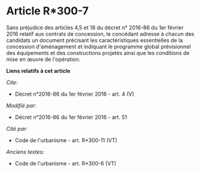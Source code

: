 # Article R*300-7

Sans préjudice des articles 4,5 et 18 du décret n° 2016-86 du 1er février 2016 relatif aux contrats de concession, le
concédant adresse à chacun des candidats un document précisant les caractéristiques essentielles de la concession
d'aménagement et indiquant le programme global prévisionnel des équipements et des constructions projetés ainsi que les
conditions de mise en œuvre de l'opération.

**Liens relatifs à cet article**

_Cite_:

  - Décret n°2016-86 du 1er février 2016 - art. 4 (V)

_Modifié par_:

  - Décret n°2016-86 du 1er février 2016 - art. 51

_Cité par_:

  - Code de l'urbanisme - art. R*300-11 (VT)

_Anciens textes_:

  - Code de l'urbanisme - art. R*300-6 (VT)
